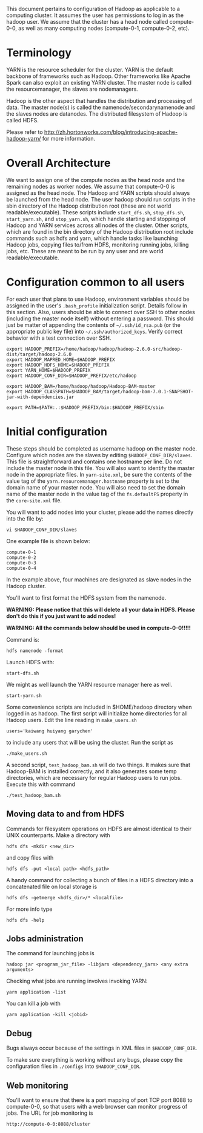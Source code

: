 This document pertains to configuration of Hadoop as applicable to a computing cluster. It assumes the user has permissions to log in as the hadoop user. We assume that the cluster has a head node called compute-0-0, as well as many computing nodes (compute-0-1, compute-0-2, etc).

# Terminology

YARN is the resource scheduler for the cluster. YARN is the default backbone of frameworks such as Hadoop. Other frameworks like Apache Spark can also exploit an existing YARN cluster. The master node is called the resourcemanager, the slaves are nodemanagers.

Hadoop is the other aspect that handles the distribution and processing of data. The master node(s) is called the namenode/secondarynamenode and the slaves nodes are datanodes. The distributed filesystem of Hadoop is called HDFS.

Please refer to http://zh.hortonworks.com/blog/introducing-apache-hadoop-yarn/ for more information.

# Overall Architecture

We want to assign one of the compute nodes as the head node and the remaining nodes as worker nodes. We assume that compute-0-0 is assigned as the head node. The Hadoop and YARN scripts should always be launched from the head node. The user hadoop should run scripts in the sbin directory of the Hadoop distribution root (these are not world readable/executable). These scripts include `start_dfs.sh`, `stop_dfs.sh`, `start_yarn.sh`, and `stop_yarn.sh`, which handle starting and stopping of Hadoop and YARN services across all nodes of the cluster. Other scripts, which are found in the bin directory of the Hadoop distribution root include commands such as hdfs and yarn, which handle tasks like launching Hadoop jobs, copying files to/from HDFS, monitoring running jobs, killing jobs, etc. These are meant to be run by any user and are world readable/executable.

# Configuration common to all users

For each user that plans to use Hadoop, environment variables should be assigned in the user's `.bash_profile` initialization script.  Details follow in this section. Also, users should be able to connect over SSH to other nodes (including the master node itself) without entering a password. This should just be matter of appending the contents of `~/.ssh/id_rsa.pub` (or the appropriate public key file) into `~/.ssh/authorized_keys`. Verify correct behavior with a test connection over SSH.

```
export HADOOP_PREFIX=/home/hadoop/hadoop/hadoop-2.6.0-src/hadoop-dist/target/hadoop-2.6.0
export HADOOP_MAPRED_HOME=$HADOOP_PREFIX
export HADOOP_HDFS_HOME=$HADOOP_PREFIX
export YARN_HOME=$HADOOP_PREFIX
export HADOOP_CONF_DIR=$HADOOP_PREFIX/etc/hadoop

export HADOOP_BAM=/home/hadoop/hadoop/Hadoop-BAM-master
export HADOOP_CLASSPATH=$HADOOP_BAM/target/hadoop-bam-7.0.1-SNAPSHOT-jar-with-dependencies.jar

export PATH=$PATH:.:$HADOOP_PREFIX/bin:$HADOOP_PREFIX/sbin
```

# Initial configuration

These steps should be completed as username hadoop on the master node. Configure which nodes are the slaves by editing `$HADOOP_CONF_DIR/slaves`. This file is straightforward and contains one hostname per line. Do not include the master node in this file. You will also want to identify the master node in the appropriate files. In `yarn-site.xml`, be sure the contents of the value tag of the `yarn.resourcemanager.hostname` property is set to the domain name of your master node. You will also need to set the domain name of the master node in the value tag of the `fs.defaultFS` property in the `core-site.xml` file.

You will want to add nodes into your cluster, please add the names directly into the file by:

```vi $HADOOP_CONF_DIR/slaves```

One example file is shown below:

```
compute-0-1
compute-0-2
compute-0-3
compute-0-4
```

In the example above, four machines are designated as slave nodes in the Hadoop cluster.

You'll want to first format the HDFS system from the namenode. 

  **WARNING: Please notice that this will delete all your data in HDFS. Please don't do this if you just want to add nodes!**

  **WARNING: All the commands below should be used in compute-0-0!!!!!**

Command is:

```
hdfs namenode -format
```

Launch HDFS with:

```
start-dfs.sh
```

We might as well launch the YARN resource manager here as well.

```
start-yarn.sh
```

Some convenience scripts are included in $HOME/hadoop directory when logged in as hadoop. The first script will initialize home directories for all Hadoop users.  Edit the line reading in `make_users.sh`

```
users='kaiwang huiyang garychen'
```

to include any users that will be using the cluster. Run the script as 

```
./make_users.sh
```

A second script, `test_hadoop_bam.sh` will do two things. It makes sure that Hadoop-BAM is installed correctly, and it also generates some temp directories, which are necessary for regular Hadoop users to run jobs. Execute this with command

```
./test_hadoop_bam.sh
```

## Moving data to and from HDFS

Commands for filesystem operations on HDFS are almost identical to their UNIX counterparts. Make a directory with

```
hdfs dfs -mkdir <new_dir>
```

and copy files with

```
hdfs dfs -put <local path> <hdfs_path>
```

A handy command for collecting a bunch of files in a HDFS directory into a concatenated file on local storage is

```
hdfs dfs -getmerge <hdfs_dir>/* <localfile>
```

For more info type

```
hdfs dfs -help
```

## Jobs administration

The command for launching jobs is

```
hadoop jar <program_jar_file> -libjars <dependency_jars> <any extra arguments>
```

Checking what jobs are running involves invoking YARN:

```
yarn application -list
```

You can kill a job with 

```
yarn application -kill <jobid>
```

## Debug

Bugs always occur because of the settings in XML files in `$HADOOP_CONF_DIR`.

To make sure everything is working without any bugs, please copy the configuration files in `./configs` into `$HADOOP_CONF_DIR`.
 
## Web monitoring

You'll want to ensure that there is a port mapping of port TCP port 8088 to compute-0-0, so that users with a web browser can monitor progress of jobs. The URL for job monitoring is

```
http://compute-0-0:8088/cluster
```


